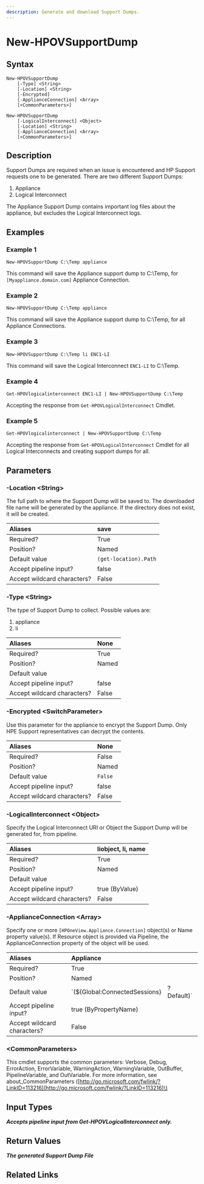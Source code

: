 ```yaml
---
description: Generate and download Support Dumps.
---
```


# New-HPOVSupportDump

## Syntax

```text
New-HPOVSupportDump
    [-Type] <String>
    [-Location] <String>
    [-Encrypted]
    [-ApplianceConnection] <Array>
    [<CommonParameters>]
```

```text
New-HPOVSupportDump
    [-LogicalInterconnect] <Object>
    [-Location] <String>
    [-ApplianceConnection] <Array>
    [<CommonParameters>]
```

## Description

Support Dumps are required when an issue is encountered and HP Support requests one to be generated. There are two different Support Dumps:

1. Appliance
2. Logical Interconnect

The Appliance Support Dump contains important log files about the appliance, but excludes the Logical Interconnect logs.

## Examples

### Example 1

```text
New-HPOVSupportDump C:\Temp appliance
```

This command will save the Appliance support dump to C:\Temp, for `[Myappliance.domain.com]` Appliance Connection.

### Example 2

```text
New-HPOVSupportDump C:\Temp appliance
```

This command will save the Appliance support dump to C:\Temp, for all Appliance Connections.

### Example 3

```text
New-HPOVSupportDump C:\Temp li ENC1-LI
```

This command will save the Logical Interconnect `ENC1-LI` to C:\Temp.

### Example 4

```text
Get-HPOVlogicalinterconnect ENC1-LI | New-HPOVSupportDump C:\Temp
```

Accepting the response from `Get-HPOVLogicalInterconnect` Cmdlet.

### Example 5

```text
Get-HPOVlogicalinterconnect | New-HPOVSupportDump C:\Temp
```

Accepting the response from `Get-HPOVLogicalInterconnect` Cmdlet for all Logical Interconnects and creating support dumps for all.

## Parameters

### -Location &lt;String&gt;

The full path to where the Support Dump will be saved to. The downloaded file name will be generated by the appliance. If the directory does not exist, it will be created.

| Aliases | save |
| :--- | :--- |
| Required? | True |
| Position? | Named |
| Default value | `(get-location).Path` |
| Accept pipeline input? | false |
| Accept wildcard characters? | False |

### -Type &lt;String&gt;

The type of Support Dump to collect. Possible values are:

1. appliance
2. li

| Aliases | None |
| :--- | :--- |
| Required? | True |
| Position? | Named |
| Default value |  |
| Accept pipeline input? | false |
| Accept wildcard characters? | False |

### -Encrypted &lt;SwitchParameter&gt;

Use this parameter for the appliance to encrypt the Support Dump. Only HPE Support representatives can decrypt the contents.

| Aliases | None |
| :--- | :--- |
| Required? | False |
| Position? | Named |
| Default value | `False` |
| Accept pipeline input? | false |
| Accept wildcard characters? | False |

### -LogicalInterconnect &lt;Object&gt;

Specify the Logical Interconnect URI or Object the Support Dump will be generated for, from pipeline.

| Aliases | liobject, li, name |
| :--- | :--- |
| Required? | True |
| Position? | Named |
| Default value |  |
| Accept pipeline input? | true \(ByValue\) |
| Accept wildcard characters? | False |

### -ApplianceConnection &lt;Array&gt;

Specify one or more `[HPOneView.Appliance.Connection]` object\(s\) or Name property value\(s\). If Resource object is provided via Pipeline, the ApplianceConnection property of the object will be used.

| Aliases | Appliance |  |
| :--- | :--- | :--- |
| Required? | True |  |
| Position? | Named |  |
| Default value | \`\(${Global:ConnectedSessions} | ? Default\)\` |
| Accept pipeline input? | true \(ByPropertyName\) |  |
| Accept wildcard characters? | False |  |

### &lt;CommonParameters&gt;

This cmdlet supports the common parameters: Verbose, Debug, ErrorAction, ErrorVariable, WarningAction, WarningVariable, OutBuffer, PipelineVariable, and OutVariable. For more information, see about\_CommonParameters \([http://go.microsoft.com/fwlink/?LinkID=113216](http://go.microsoft.com/fwlink/?LinkID=113216)\)

## Input Types

_**Accepts pipeline input from Get-HPOVLogicalInterconnect only.**_

## Return Values

_**The generated Support Dump File**_

## Related Links

